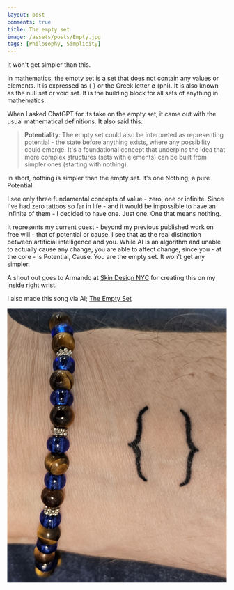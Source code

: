 ```yaml
---
layout: post
comments: true
title: The empty set
image: /assets/posts/Empty.jpg
tags: [Philosophy, Simplicity]
---
```

 
It won't get simpler than this.
 
In mathematics, the empty set is a set that does not contain any values
or elements. It is expressed as { } or the Greek letter ∅ (phi). It is also
known as the null set or void set. It is the building block for all sets of
anything in mathematics. 

When I asked ChatGPT for its take on the empty set, it came out with the usual
mathematical definitions. It also said this:

> **Potentiality**: The empty set could also be interpreted as representing potential - the state before anything exists, where any possibility could emerge. It's a foundational concept that underpins the idea that more complex structures (sets with elements) can be built from simpler ones (starting with nothing).

In short, nothing is simpler than the empty set. It's one Nothing, a pure
Potential.

I see only three fundamental concepts of value - zero, one or infinite. Since
I've had zero tattoos so far in life - and it would be impossible to have an
infinite of them - I decided to have one. Just one. One that means nothing.

It represents my current quest - beyond my previous published work on free
will - that of potential or cause. I see that as the real distinction between
artificial intelligence and you. While AI is an algorithm and unable to
actually cause any change, you are able to affect change, since you - at the
core - is Potential, Cause. You are the empty set. It won't get any simpler.

A shout out goes to Armando at
[Skin Design NYC](https://skindesigntattoos.com/locations/soho-manhattan-nyc/)
for creating this on my inside right wrist.

I also made this song via AI; [The Empty Set](/assets/music/emptyset.mp3)

![](/assets/posts/Empty.jpg)
